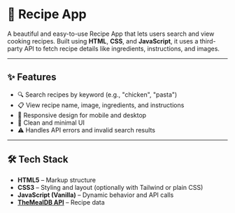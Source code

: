 # 🍲 Recipe App

A beautiful and easy-to-use Recipe App that lets users search and view cooking recipes. Built using **HTML**, **CSS**, and **JavaScript**, it uses a third-party API to fetch recipe details like ingredients, instructions, and images.

---

## ✨ Features

- 🔍 Search recipes by keyword (e.g., "chicken", "pasta")  
- 📋 View recipe name, image, ingredients, and instructions  
- 🧭 Responsive design for mobile and desktop  
- 🧹 Clean and minimal UI  
- ⚠️ Handles API errors and invalid search results

---

## 🛠️ Tech Stack

- **HTML5** – Markup structure  
- **CSS3** – Styling and layout (optionally with Tailwind or plain CSS)  
- **JavaScript (Vanilla)** – Dynamic behavior and API calls  
- **[TheMealDB API](https://www.themealdb.com/api.php)** – Recipe data
